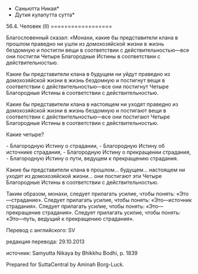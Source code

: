 * Саньютта Никая*
* Дутия кулапутта сутта*

56\.4\. Человек \(II\)
\=\=\=\=\=\=\=\=\=\=\=\=\=\=\=\=\=\=

Благословенный сказал: «Монахи, какие бы представители клана в прошлом праведно ни ушли из домохозяйской жизни в жизнь бездомную и постигли вещи в соответствии с действительностью—все они постигли Четыре Благородные Истины в соответствии с действительностью\.

Какие бы представители клана в будущем ни уйдут праведно из домохозяйской жизни в жизнь бездомную и постигнут вещи в соответствии с действительностью—все они постигнут Четыре Благородные Истины в соответствии с действительностью\.

Какие бы представители клана в настоящем ни уходят праведно из домохозяйской жизни в жизнь бездомную и постигают вещи в соответствии с действительностью—все они постигают Четыре Благородные Истины в соответствии с действительностью\.

Какие четыре?

\- Благородную Истину о страдании,
\- Благородную Истину об источнике страдания,
\- Благородную Истину о прекращении страдания,
\- Благородную Истину о пути, ведущем к прекращению страдания\.

Какие бы представители клана в прошлом… будущем… настоящем ни уходят из домохозяйской жизни… они постигают эти Четыре Благородные Истины в соответствии с действительностью\.

Таким образом, монахи, следует прилагать усилие, чтобы понять: «Это—страдание»\. Следует прилагать усилие, чтобы понять: «Это—источник страдания»\. Следует прилагать усилие, чтобы понять: «Это—прекращение страдания»\. Следует прилагать усилие, чтобы понять: «Это—путь, ведущий к прекращению страдания»\.

Перевод с английского: SV

редакция перевода: 29\.10\.2013

источник: Samyutta Nikaya by Bhikkhu Bodhi, p\. 1839

Prepared for SuttaCentral by Aminah Borg\-Luck\.